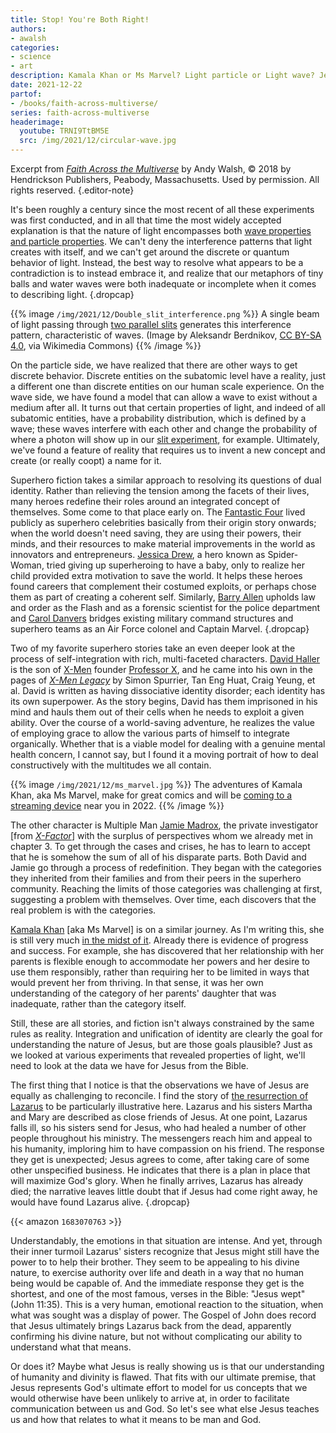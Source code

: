 ```yaml
---
title: Stop! You're Both Right!
authors:
- awalsh
categories:
- science
- art
description: Kamala Khan or Ms Marvel? Light particle or Light wave? Jesus the Son of Man or Jesus the Son of God? Which of these identities are the true ones? They all are.
date: 2021-12-22
partof:
- /books/faith-across-multiverse/
series: faith-across-multiverse
headerimage:
  youtube: TRNI9TtBM5E
  src: /img/2021/12/circular-wave.jpg
---
```

Excerpt from [*Faith Across the Multiverse*](https://www.amazon.com/Faith-Across-Multiverse-Parables-Science/dp/1683070763/) by Andy Walsh, &copy; 2018 by Hendrickson Publishers, Peabody, Massachusetts. Used by permission. All rights reserved.
{.editor-note}

It's been roughly a century since the most recent of all these experiments was first conducted, and in all that time the most widely accepted explanation is that the nature of light encompasses both [wave properties and particle properties](https://en.wikipedia.org/wiki/Wave%E2%80%93particle_duality). We can't deny the interference patterns that light creates with itself, and we can't get around the discrete or quantum behavior of light. Instead, the best way to resolve what appears to be a contradiction is to instead embrace it, and realize that our metaphors of tiny balls and water waves were both inadequate or incomplete when it comes to describing light.
{.dropcap}

{{% image `/img/2021/12/Double_slit_interference.png` %}}
A single beam of light passing through [two parallel slits](https://en.wikipedia.org/wiki/Double-slit_experiment) generates this interference pattern, characteristic of waves. (Image by Aleksandr Berdnikov, [CC BY-SA 4.0](https://creativecommons.org/licenses/by-sa/4.0), via Wikimedia Commons)
{{% /image %}}

On the particle side, we have realized that there are other ways to get discrete behavior. Discrete entities on the subatomic level have a reality, just a different one than discrete entities on our human scale experience. On the wave side, we have found a model that can allow a wave to exist without a medium after all. It turns out that certain properties of light, and indeed of all subatomic entities, have a probability distribution, which is defined by a wave; these waves interfere with each other and change the probability of where a photon will show up in our [slit experiment](https://en.wikipedia.org/wiki/Double-slit_experiment), for example. Ultimately, we've found a feature of reality that requires us to invent a new concept and create (or really coopt) a name for it.

Superhero fiction takes a similar approach to resolving its questions of dual identity. Rather than relieving the tension among the facets of their lives, many heroes redefine their roles around an integrated concept of themselves. Some come to that place early on. The [Fantastic Four](https://marvel.fandom.com/wiki/Fantastic_Four_(Earth-616)) lived publicly as superhero celebrities basically from their origin story onwards; when the world doesn't need saving, they are using their powers, their minds, and their resources to make material improvements in the world as innovators and entrepreneurs. [Jessica Drew](https://marvel.fandom.com/wiki/Jessica_Drew_(Earth-616)), a hero known as Spider-Woman, tried giving up superheroing to have a baby, only to realize her child provided extra motivation to save the world. It helps these heroes found careers that complement their costumed exploits, or perhaps chose them as part of creating a coherent self. Similarly, [Barry Allen](https://dc.fandom.com/wiki/Flash_(Barry_Allen)) upholds law and order as the Flash and as a forensic scientist for the police department and [Carol Danvers](https://marvel.fandom.com/wiki/Carol_Danvers_(Earth-616)) bridges existing military command structures and superhero teams as an Air Force colonel and Captain Marvel.
{.dropcap}

Two of my favorite superhero stories take an even deeper look at the process of self-integration with rich, multi-faceted characters. [David Haller](https://marvel.fandom.com/wiki/David_Haller_(Earth-616)) is the son of [X-Men](https://marvel.fandom.com/wiki/X-Men_(Earth-616)) founder [Professor X](https://marvel.fandom.com/wiki/Charles_Xavier_(Earth-616)), and he came into his own in the pages of [*X-Men Legacy*](https://www.amazon.com/dp/B07JX5MWCP) by Simon Spurrier, Tan Eng Huat, Craig Yeung, et al. David is written as having dissociative identity disorder; each identity has its own superpower. As the story begins, David has them imprisoned in his mind and hauls them out of their cells when he needs to exploit a given ability. Over the course of a world-saving adventure, he realizes the value of employing grace to allow the various parts of himself to integrate organically. Whether that is a viable model for dealing with a genuine mental health concern, I cannot say, but I found it a moving portrait of how to deal constructively with the multitudes we all contain.

{{% image `/img/2021/12/ms_marvel.jpg` %}}
The adventures of Kamala Khan, aka Ms Marvel, make for great comics and will be [coming to a streaming device](https://marvel.fandom.com/wiki/Kamala_Khan_(Earth-616)) near you in 2022.
{{% /image %}}

The other character is Multiple Man [Jamie Madrox](https://marvel.fandom.com/wiki/James_Madrox_(Earth-616)), the private investigator [from [*X-Factor*](https://www.amazon.com/dp/B09GXXYQJ4)] with the surplus of perspectives whom we already met in chapter 3. To get through the cases and crises, he has to learn to accept that he is somehow the sum of all of his disparate parts. Both David and Jamie go through a process of redefinition. They began with the categories they inherited from their families and from their peers in the superhero community. Reaching the limits of those categories was challenging at first, suggesting a problem with themselves. Over time, each discovers that the real problem is with the categories.

[Kamala Khan](https://marvel.fandom.com/wiki/Kamala_Khan_(Earth-616)) [aka Ms Marvel] is on a similar journey. As I'm writing this, she is still very much [in the midst of it](https://www.amazon.com/dp/B07JK78XLH). Already there is evidence of progress and success. For example, she has discovered that her relationship with her parents is flexible enough to accommodate her powers and her desire to use them responsibly, rather than requiring her to be limited in ways that would prevent her from thriving. In that sense, it was her own understanding of the category of her parents' daughter that was inadequate, rather than the category itself.

Still, these are all stories, and fiction isn't always constrained by the same rules as reality. Integration and unification of identity are clearly the goal for understanding the nature of Jesus, but are those goals plausible? Just as we looked at various experiments that revealed properties of light, we'll need to look at the data we have for Jesus from the Bible.

The first thing that I notice is that the observations we have of Jesus are equally as challenging to reconcile. I find the story of [the resurrection of Lazarus](https://netbible.org/bible/John+11) to be particularly illustrative here. Lazarus and his sisters Martha and Mary are described as close friends of Jesus. At one point, Lazarus falls ill, so his sisters send for Jesus, who had healed a number of other people throughout his ministry. The messengers reach him and appeal to his humanity, imploring him to have compassion on his friend. The response they get is unexpected; Jesus agrees to come, after taking care of some other unspecified business. He indicates that there is a plan in place that will maximize God's glory. When he finally arrives, Lazarus has already died; the narrative leaves little doubt that if Jesus had come right away, he would have found Lazarus alive.
{.dropcap}

{{< amazon `1683070763` >}}

Understandably, the emotions in that situation are intense. And yet, through their inner turmoil Lazarus' sisters recognize that Jesus might still have the power to to help their brother. They seem to be appealing to his divine nature, to exercise authority over life and death in a way that no human being would be capable of. And the immediate response they get is the shortest, and one of the most famous, verses in the Bible: "Jesus wept" (John 11:35). This is a very human, emotional reaction to the situation, when what was sought was a display of power. The Gospel of John does record that Jesus ultimately brings Lazarus back from the dead, apparently confirming his divine nature, but not without complicating our ability to understand what that means.

Or does it? Maybe what Jesus is really showing us is that our understanding of humanity and divinity is flawed. That fits with our ultimate premise, that Jesus represents God's ultimate effort to model for us concepts that we would otherwise have been unlikely to arrive at, in order to facilitate communication between us and God. So let's see what else Jesus teaches us and how that relates to what it means to be man and God.
